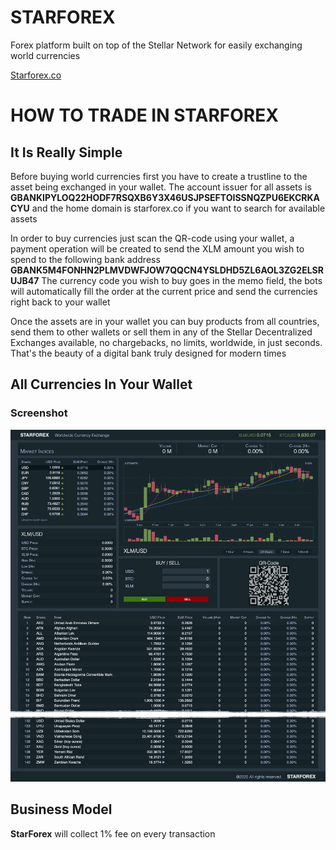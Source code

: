 # STARFOREX

Forex platform built on top of the Stellar Network for easily exchanging world currencies

[Starforex.co](https://starforex.co)

# HOW TO TRADE IN STARFOREX

## It Is Really Simple

Before buying world currencies first you have to create a trustline to the asset being exchanged in your wallet. The account issuer for all assets is **GBANKIPYLOQ22HODF7RSQXB6Y3X46USJPSEFTOISSNQZPU6EKCRKACYU** and the home domain is starforex.co if you want to search for available assets

In order to buy currencies just scan the QR-code using your wallet, a payment operation will be created to send the XLM amount you wish to spend to the following bank address **GBANK5M4FONHN2PLMVDWFJOW7QQCN4YSLDHD5ZL6AOL3ZG2ELSRUJB47** The currency code you wish to buy goes in the memo field, the bots will automatically fill the order at the current price and send the currencies right back to your wallet

Once the assets are in your wallet you can buy products from all countries, send them to other wallets or sell them in any of the Stellar Decentralized Exchanges available, no chargebacks, no limits, worldwide, in just seconds. That's the beauty of a digital bank truly designed for modern times

## All Currencies In Your Wallet

### Screenshot

![Screenshot](https://raw.githubusercontent.com/kuyawa/starforex/master/extras/screenshot.png)

## Business Model

**StarForex** will collect 1% fee on every transaction

